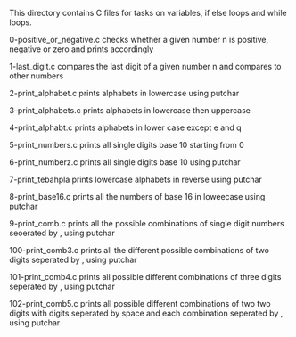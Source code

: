 This directory contains C files for tasks on variables, if else loops and while loops.

0-positive_or_negative.c checks whether a given number n is positive, negative or zero and prints accordingly

1-last_digit.c compares the last digit of a given number n and compares to other numbers

2-print_alphabet.c prints alphabets in lowercase using putchar

3-print_alphabets.c prints alphabets in lowercase then uppercase

4-print_alphabt.c prints alphabets in lower case except e and q

5-print_numbers.c prints all single digits base 10 starting from 0

6-print_numberz.c prints all single digits base 10 using putchar

7-print_tebahpla prints lowercase alphabets in reverse using putchar

8-print_base16.c prints all the numbers of base 16 in loweecase using putchar

9-print_comb.c prints all the possible combinations of single digit numbers seoerated by , using putchar

100-print_comb3.c prints all the different possible combinations of two digits seperated by , using putchar

101-print_comb4.c prints all possible different combinations of three digits seperated by , using putchar

102-print_comb5.c prints all possible different combinations of two two digits with digits seperated by space and each combination seperated by , using putchar

